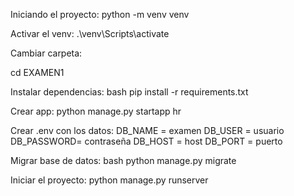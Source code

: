 Iniciando el proyecto:
python -m venv venv

Activar el venv:
.\venv\Scripts\activate

Cambiar carpeta:

cd EXAMEN1

Instalar dependencias:
bash pip install -r requirements.txt

Crear app:
python manage.py startapp hr

Crear .env con los datos:
DB_NAME = examen
DB_USER = usuario
DB_PASSWORD= contraseña
DB_HOST = host
DB_PORT = puerto

Migrar base de datos:
bash python manage.py migrate

Iniciar el proyecto:
python manage.py runserver


